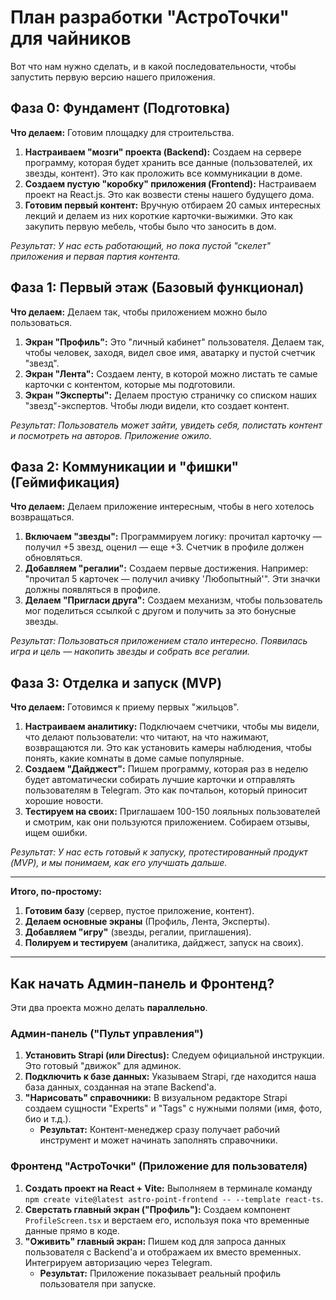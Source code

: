 # План разработки "АстроТочки" для чайников

Вот что нам нужно сделать, и в какой последовательности, чтобы запустить первую версию нашего приложения.

## Фаза 0: Фундамент (Подготовка)

**Что делаем:** Готовим площадку для строительства.
1.  **Настраиваем "мозги" проекта (Backend):** Создаем на сервере программу, которая будет хранить все данные (пользователей, их звезды, контент). Это как проложить все коммуникации в доме.
2.  **Создаем пустую "коробку" приложения (Frontend):** Настраиваем проект на React.js. Это как возвести стены нашего будущего дома.
3.  **Готовим первый контент:** Вручную отбираем 20 самых интересных лекций и делаем из них короткие карточки-выжимки. Это как закупить первую мебель, чтобы было что заносить в дом.

*Результат: У нас есть работающий, но пока пустой "скелет" приложения и первая партия контента.*

## Фаза 1: Первый этаж (Базовый функционал)

**Что делаем:** Делаем так, чтобы приложением можно было пользоваться.
1.  **Экран "Профиль":** Это "личный кабинет" пользователя. Делаем так, чтобы человек, заходя, видел свое имя, аватарку и пустой счетчик "звезд".
2.  **Экран "Лента":** Создаем ленту, в которой можно листать те самые карточки с контентом, которые мы подготовили.
3.  **Экран "Эксперты":** Делаем простую страничку со списком наших "звезд"-экспертов. Чтобы люди видели, кто создает контент.

*Результат: Пользователь может зайти, увидеть себя, полистать контент и посмотреть на авторов. Приложение ожило.*

## Фаза 2: Коммуникации и "фишки" (Геймификация)

**Что делаем:** Делаем приложение интересным, чтобы в него хотелось возвращаться.
1.  **Включаем "звезды":** Программируем логику: прочитал карточку — получил +5 звезд, оценил — еще +3. Счетчик в профиле должен обновляться.
2.  **Добавляем "регалии":** Создаем первые достижения. Например: "прочитал 5 карточек — получил ачивку 'Любопытный'". Эти значки должны появляться в профиле.
3.  **Делаем "Пригласи друга":** Создаем механизм, чтобы пользователь мог поделиться ссылкой с другом и получить за это бонусные звезды.

*Результат: Пользоваться приложением стало интересно. Появилась игра и цель — накопить звезды и собрать все регалии.*

## Фаза 3: Отделка и запуск (MVP)

**Что делаем:** Готовимся к приему первых "жильцов".
1.  **Настраиваем аналитику:** Подключаем счетчики, чтобы мы видели, что делают пользователи: что читают, на что нажимают, возвращаются ли. Это как установить камеры наблюдения, чтобы понять, какие комнаты в доме самые популярные.
2.  **Создаем "Дайджест":** Пишем программу, которая раз в неделю будет автоматически собирать лучшие карточки и отправлять пользователям в Telegram. Это как почтальон, который приносит хорошие новости.
3.  **Тестируем на своих:** Приглашаем 100-150 лояльных пользователей и смотрим, как они пользуются приложением. Собираем отзывы, ищем ошибки.

*Результат: У нас есть готовый к запуску, протестированный продукт (MVP), и мы понимаем, как его улучшать дальше.*

---
**Итого, по-простому:**
1.  **Готовим базу** (сервер, пустое приложение, контент).
2.  **Делаем основные экраны** (Профиль, Лента, Эксперты).
3.  **Добавляем "игру"** (звезды, регалии, приглашения).
4.  **Полируем и тестируем** (аналитика, дайджест, запуск на своих).

---
## Как начать Админ-панель и Фронтенд?

Эти два проекта можно делать **параллельно**.

### Админ-панель ("Пульт управления")

1.  **Установить Strapi (или Directus):** Следуем официальной инструкции. Это готовый "движок" для админок.
2.  **Подключить к базе данных:** Указываем Strapi, где находится наша база данных, созданная на этапе Backend'а.
3.  **"Нарисовать" справочники:** В визуальном редакторе Strapi создаем сущности "Experts" и "Tags" с нужными полями (имя, фото, био и т.д.).
    *   **Результат:** Контент-менеджер сразу получает рабочий инструмент и может начинать заполнять справочники.

### Фронтенд "АстроТочки" (Приложение для пользователя)

1.  **Создать проект на React + Vite:** Выполняем в терминале команду `npm create vite@latest astro-point-frontend -- --template react-ts`.
2.  **Сверстать главный экран ("Профиль"):** Создаем компонент `ProfileScreen.tsx` и верстаем его, используя пока что временные данные прямо в коде.
3.  **"Оживить" главный экран:** Пишем код для запроса данных пользователя с Backend'а и отображаем их вместо временных. Интегрируем авторизацию через Telegram.
    *   **Результат:** Приложение показывает реальный профиль пользователя при запуске.